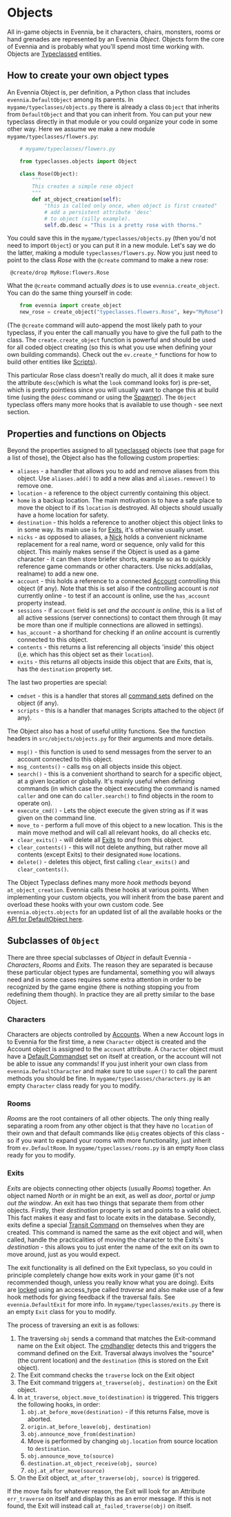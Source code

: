 # Objects


All in-game objects in Evennia, be it characters, chairs, monsters, rooms or hand grenades are represented by an Evennia *Object*. Objects form the core of Evennia and is probably what you'll spend most time working with. Objects are [Typeclassed](Typeclasses) entities.

## How to create your own object types

An Evennia Object is, per definition, a Python class that includes `evennia.DefaultObject` among its parents. In `mygame/typeclasses/objects.py` there is already a class `Object` that inherits from `DefaultObject` and that you can inherit from. You can put your new typeclass directly in that module or you could organize your code in some other way. Here we assume we make a new module `mygame/typeclasses/flowers.py`:

```python
    # mygame/typeclasses/flowers.py

    from typeclasses.objects import Object

    class Rose(Object):
        """
        This creates a simple rose object        
        """    
        def at_object_creation(self):
            "this is called only once, when object is first created"
            # add a persistent attribute 'desc' 
            # to object (silly example).
            self.db.desc = "This is a pretty rose with thorns."     
```
   
You could save this in the `mygame/typeclasses/objects.py` (then you'd not need to import `Object`) or you can put it in a new module. Let's say we do the latter, making a module `typeclasses/flowers.py`.  Now you just need to point to the class *Rose* with the `@create` command to make a new rose:

     @create/drop MyRose:flowers.Rose

What the `@create` command actually *does* is to use `evennia.create_object`. You can do the same thing yourself in code:

```python
    from evennia import create_object
    new_rose = create_object("typeclasses.flowers.Rose", key="MyRose")
```

(The `@create` command will auto-append the most likely path to your typeclass, if you enter the call manually you have to give the full path to the class. The `create.create_object` function is powerful and should be used for all coded object creating (so this is what you use when defining your own building commands). Check out the `ev.create_*` functions for how to build other entities like [Scripts](Scripts)). 

This particular Rose class doesn't really do much, all it does it make sure the attribute `desc`(which is what the `look` command looks for) is pre-set, which is pretty pointless since you will usually want to change this at build time (using the `@desc` command or using the [Spawner](https://github.com/evennia/evennia/wiki/Spawner-and-Prototypes)). The `Object` typeclass offers many more hooks that is available to use though - see next section. 

## Properties and functions on Objects

Beyond the properties assigned to all [typeclassed](Typeclasses) objects (see that page for a list of those), the Object also has the following custom properties: 

- `aliases` - a handler that allows you to add and remove aliases from this object. Use `aliases.add()` to add a new alias and `aliases.remove()` to remove one. 
- `location` - a reference to the object currently containing this object.
- `home` is a backup location. The main motivation is to have a safe place to move the object to if its `location` is destroyed. All objects should usually have a home location for safety.
- `destination` - this holds a reference to another object this object links to in some way. Its main use is for [Exits](Objects#Exits), it's otherwise usually unset.
- `nicks` - as opposed to aliases, a [Nick](Nicks) holds a convenient nickname replacement for a real name, word or sequence, only valid for this object. This mainly makes sense if the Object is used as a game character - it can then store briefer shorts, example so as to quickly reference game commands or other characters. Use nicks.add(alias, realname) to add a new one.
- `account` - this holds a reference to a connected [Account](Accounts) controlling this object (if any). Note that this is set also if the controlling account is *not* currently online - to test if an account is online, use the `has_account` property instead.
- `sessions` - if `account` field is set *and the account is online*, this is a list of all active sessions (server connections) to contact them through (it may be more than one if multiple connections are allowed in settings).
- `has_account` - a shorthand for checking if an *online* account is currently connected to this object.
- `contents` - this returns a list referencing all objects 'inside' this object (i,e. which has this object set as their `location`).
- `exits` - this returns all objects inside this object that are *Exits*, that is, has the `destination` property set.

The last two properties are special:

- `cmdset` - this is a handler that stores all [command sets](Commands#Command_Sets) defined on the object (if any).
- `scripts` - this is a handler that manages Scripts attached to the object (if any).

The Object also has a host of useful utility functions. See the function headers in `src/objects/objects.py` for their arguments and more details. 

- `msg()` - this function is used to send messages from the server to an account connected to this object.
- `msg_contents()` - calls `msg` on all objects inside this object.
- `search()` - this is a convenient shorthand to search for a specific object, at a given location or globally. It's mainly useful when defining commands (in which case the object executing the command is named `caller` and one can do `caller.search()` to find objects in the room to operate on).
- `execute_cmd()` - Lets the object execute the given string as if it was given on the command line.
- `move_to` - perform a full move of this object to a new location.  This is the main move method and will call all relevant hooks, do all checks etc.
- `clear_exits()` - will delete all [Exits](Objects#Exits) to *and* from this object.
- `clear_contents()` - this will not delete anything, but rather move all contents (except Exits) to their designated `Home` locations.
- `delete()` - deletes this object, first calling `clear_exits()` and
    `clear_contents()`.

The Object Typeclass defines many more *hook methods* beyond `at_object_creation`. Evennia calls these hooks at various points.  When implementing your custom objects, you will inherit from the base parent and overload these hooks with your own custom code. See `evennia.objects.objects` for an updated list of all the available hooks or the [API for DefaultObject here](evennia.objects.objects#defaultobject).

## Subclasses of `Object`

There are three special subclasses of *Object* in default Evennia - *Characters*, *Rooms* and *Exits*. The reason they are separated is because these particular object types are fundamental, something you will always need and in some cases requires some extra attention in order to be recognized by the game engine (there is nothing stopping you from redefining them though). In practice they are all pretty similar to the base Object.  

### Characters

Characters are objects controlled by [Accounts](Accounts). When a new Account
logs in to Evennia for the first time, a new `Character` object is created and
the Account object is assigned to the `account` attribute. A `Character` object
must have a [Default Commandset](Commands#Command_Sets) set on itself at
creation, or the account will not be able to issue any commands! If you just
inherit your own class from `evennia.DefaultCharacter` and make sure to use
`super()` to call the parent methods you should be fine. In
`mygame/typeclasses/characters.py` is an empty `Character` class ready for you
to modify.

### Rooms

*Rooms* are the root containers of all other objects. The only thing really separating a room from any other object is that they have no `location` of their own and that default commands like `@dig` creates objects of this class - so if you want to expand your rooms with more functionality, just inherit from `ev.DefaultRoom`. In `mygame/typeclasses/rooms.py` is an empty `Room` class ready for you to modify.

### Exits

*Exits* are objects connecting other objects (usually *Rooms*) together. An object named *North* or *in* might be an exit, as well as *door*, *portal* or *jump out the window*. An exit has two things that separate them from other objects. Firstly, their *destination* property is set and points to a valid object. This fact makes it easy and fast to locate exits in the database. Secondly, exits define a special [Transit Command](Commands) on themselves when they are created. This command is named the same as the exit object and will, when called, handle the practicalities of moving the character to the Exits's *destination* - this allows you to just enter the name of the exit on its own to move around, just as you would expect. 

The exit functionality is all defined on the Exit typeclass, so you could in principle completely change how exits work in your game (it's not recommended though, unless you really know what you are doing).  Exits are [locked](Locks) using an access_type called *traverse* and also make use of a few hook methods for giving feedback if the traversal fails.  See `evennia.DefaultExit` for more info.  In `mygame/typeclasses/exits.py` there is an empty `Exit` class for you to modify.

The process of traversing an exit is as follows:

1. The traversing `obj` sends a command that matches the Exit-command name on the Exit object. The [cmdhandler](Commands) detects this and triggers the command defined on the Exit. Traversal always involves the "source" (the current location) and the `destination` (this is stored on the Exit object). 
1. The Exit command checks the `traverse` lock on the Exit object
1. The Exit command triggers `at_traverse(obj, destination)` on the Exit object.
1. In `at_traverse`, `object.move_to(destination)` is triggered. This triggers the following hooks, in order:
    1. `obj.at_before_move(destination)` - if this returns False, move is aborted.
    1. `origin.at_before_leave(obj, destination)`
    1. `obj.announce_move_from(destination)`
    1. Move is performed by changing `obj.location` from source location to `destination`.
    1. `obj.announce_move_to(source)`
    1. `destination.at_object_receive(obj, source)`
    1. `obj.at_after_move(source)`
1. On the Exit object, `at_after_traverse(obj, source)` is triggered.

If the move fails for whatever reason, the Exit will look for an Attribute `err_traverse` on itself and display this as an error message. If this is not found, the Exit will instead call
`at_failed_traverse(obj)` on itself. 
